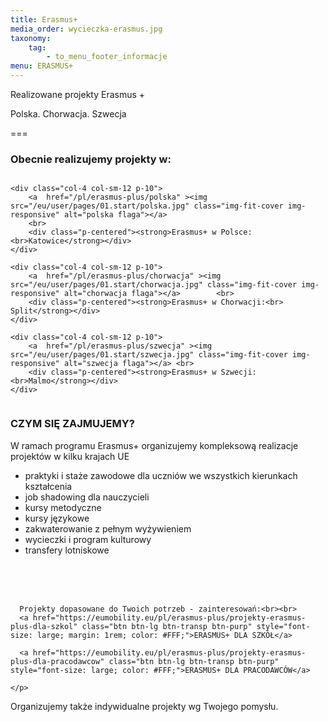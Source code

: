 ```yaml
---
title: Erasmus+
media_order: wycieczka-erasmus.jpg
taxonomy:
    tag:
        - to_menu_footer_informacje
menu: ERASMUS+
---
```


Realizowane projekty Erasmus +

Polska. Chorwacja. Szwecja 

===

### Obecnie realizujemy projekty w:
 
 <div class="columns" style="margin-bottom: 20px;">

    <div class="col-4 col-sm-12 p-10">
        <a  href="/pl/erasmus-plus/polska" ><img src="/eu/user/pages/01.start/polska.jpg" class="img-fit-cover img-responsive" alt="polska flaga"></a>
        <br>
        <div class="p-centered"><strong>Erasmus+ w Polsce:<br>Katowice</strong></div>
    </div>

    <div class="col-4 col-sm-12 p-10">
        <a  href="/pl/erasmus-plus/chorwacja" ><img src="/eu/user/pages/01.start/chorwacja.jpg" class="img-fit-cover img-responsive" alt="chorwacja flaga"></a>        <br>
        <div class="p-centered"><strong>Erasmus+ w Chorwacji:<br> Split</strong></div>
    </div>

    <div class="col-4 col-sm-12 p-10">
        <a  href="/pl/erasmus-plus/szwecja" ><img src="/eu/user/pages/01.start/szwecja.jpg" class="img-fit-cover img-responsive" alt="szwecja flaga"></a> <br>
        <div class="p-centered"><strong>Erasmus+ w Szwecji: <br>Malmo</strong></div>
    </div>

</div>




### CZYM SIĘ ZAJMUJEMY?

W ramach programu Erasmus+ organizujemy kompleksową realizacje projektów w kilku krajach UE

* praktyki i staże zawodowe dla uczniów we wszystkich kierunkach kształcenia
* job shadowing dla nauczycieli
* kursy metodyczne
* kursy językowe
* zakwaterowanie z pełnym wyżywieniem
* wycieczki i program kulturowy
* transfery lotniskowe

<br>

<div class="empty"> 
    <i class="fa-regular fa-handshake" style="margin-right: 10px; color: #fa4bb1; font-size: 3rem;"></i><br><br>
  <p>
      
      Projekty dopasowane do Twoich potrzeb - zainteresowań:<br><br>
      <a href="https://eumobility.eu/pl/erasmus-plus/projekty-erasmus-plus-dla-szkol" class="btn btn-lg btn-transp btn-purp" style="font-size: large; margin: 1rem; color: #FFF;">ERASMUS+ DLA SZKÓŁ</a> 
    
      <a href="https://eumobility.eu/pl/erasmus-plus/projekty-erasmus-plus-dla-pracodawcow" class="btn btn-lg btn-transp btn-purp" style="font-size: large; color: #FFF;">ERASMUS+ DLA PRACODAWCÓW</a>
    
    </p>
  <p class="empty-subtitle">Organizujemy także indywidualne projekty wg Twojego pomysłu.</p>
</div>
